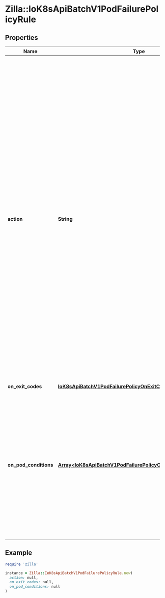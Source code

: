 # Zilla::IoK8sApiBatchV1PodFailurePolicyRule

## Properties

| Name | Type | Description | Notes |
| ---- | ---- | ----------- | ----- |
| **action** | **String** | Specifies the action taken on a pod failure when the requirements are satisfied. Possible values are: - FailJob: indicates that the pod&#39;s job is marked as Failed and all   running pods are terminated. - Ignore: indicates that the counter towards the .backoffLimit is not   incremented and a replacement pod is created. - Count: indicates that the pod is handled in the default way - the   counter towards the .backoffLimit is incremented. Additional values are considered to be added in the future. Clients should react to an unknown action by skipping the rule.   |  |
| **on_exit_codes** | [**IoK8sApiBatchV1PodFailurePolicyOnExitCodesRequirement**](IoK8sApiBatchV1PodFailurePolicyOnExitCodesRequirement.md) |  | [optional] |
| **on_pod_conditions** | [**Array&lt;IoK8sApiBatchV1PodFailurePolicyOnPodConditionsPattern&gt;**](IoK8sApiBatchV1PodFailurePolicyOnPodConditionsPattern.md) | Represents the requirement on the pod conditions. The requirement is represented as a list of pod condition patterns. The requirement is satisfied if at least one pattern matches an actual pod condition. At most 20 elements are allowed. |  |

## Example

```ruby
require 'zilla'

instance = Zilla::IoK8sApiBatchV1PodFailurePolicyRule.new(
  action: null,
  on_exit_codes: null,
  on_pod_conditions: null
)
```

